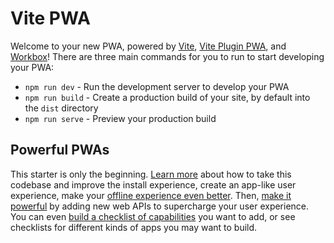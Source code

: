 # Vite PWA

Welcome to your new PWA, powered by [Vite](https://vitejs.dev/), [Vite Plugin PWA](https://github.com/antfu/vite-plugin-pwa), and [Workbox](https://developers.google.com/web/tools/workbox)! There are three main commands for you to run to start developing your PWA:

- `npm run dev` - Run the development server to develop your PWA
- `npm run build` - Create a production build of your site, by default into the `dist` directory
- `npm run serve` - Preview your production build

## Powerful PWAs

This starter is only the beginning. [Learn more](https://web.dev/progressive-web-apps/) about how to take this codebase and improve the install experience, create an app-like user experience, make your [offline experience even better](https://web.dev/reliable/). Then, [make it powerful](https://chromeos.dev/en/web/powerful-pwas) by adding new web APIs to supercharge your user experience. You can even [build a checklist of capabilities](https://chromeos.dev/en/web/powerful-pwas#your-pwa-checklist) you want to add, or see checklists for different kinds of apps you may want to build.

